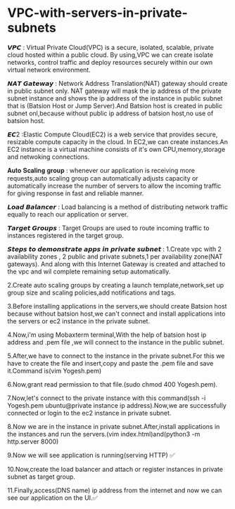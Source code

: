 # VPC-with-servers-in-private-subnets


𝙑𝙋𝘾 : Virtual Private Cloud(VPC) is a secure, isolated, scalable, private cloud hosted within a public cloud. 
By using,VPC we can create isolate networks, control traffic and deploy resources securely within our own virtual network environment.

𝙉𝘼𝙏 𝙂𝙖𝙩𝙚𝙬𝙖𝙮 : Network Address Translation(NAT) gateway should create in public subnet only.
NAT gateway will mask the ip address of the private subnet instance and shows the ip address of the instance in public subnet that is (Batsion Host or Jump Server).And Batsion host is created in public subnet onl,because without public ip address of batsion host,no use of batsion host.

𝙀𝘾2 :Elastic Compute Cloud(EC2) is a web service that provides secure, resizable compute capacity in the cloud.
In EC2,we can create instances.An EC2 instance is a virtual machine consists of it's own CPU,memory,storage and netwoking connections.

𝐀𝐮𝐭𝐨 𝐒𝐜𝐚𝐥𝐢𝐧𝐠 𝐠𝐫𝐨𝐮𝐩 : whenever our application is receiving more requests,auto scaling group can automatically adjusts capacity or automatically increase the number of servers to allow the incoming traffic for giving response in fast and reliable manner.

𝙇𝙤𝙖𝙙 𝘽𝙖𝙡𝙖𝙣𝙘𝙚𝙧 : Load balancing is a method of distributing network traffic equally to reach our application or server.

𝙏𝙖𝙧𝙜𝙚𝙩 𝙂𝙧𝙤𝙪𝙥𝙨 : Target Groups are used to route incoming traffic to instances registered in the target group.


𝙎𝙩𝙚𝙥𝙨 𝙩𝙤 𝙙𝙚𝙢𝙤𝙣𝙨𝙩𝙧𝙖𝙩𝙚 𝙖𝙥𝙥𝙨 𝙞𝙣 𝙥𝙧𝙞𝙫𝙖𝙩𝙚 𝙨𝙪𝙗𝙣𝙚𝙩 :
1.Create vpc with 2 availability zones , 2 public and private subnets,1 per availability zone(NAT gateways).
And along with this Internet Gateway is created and attached to the vpc and wil complete remaining setup automatically.

2.Create auto scaling groups by creating a launch template,network,set up group size and scaling policies,add notifications and tags.

3.Before installing applications in the servers,we should create Batsion host because without batsion host,we can't connect and install applications into the servers or ec2 instance in the private subnet.

4.Now,i'm using Mobaxterm terminal,With the help of batsion host ip address and .pem file ,we will connect to the instance in the public subnet.

5.After,we have to connect to the instance in the private subnet.For this we have to create the file and insert,copy and paste the .pem file and save it.Command is(vim Yogesh.pem)

6.Now,grant read permission to that file.(sudo chmod 400 Yogesh.pem).

7.Now,let's connect to the private instance with this command(ssh -i Yogesh.pem ubuntu@private instance ip address).Now,we are successfully connected or login to the ec2 instance in private subnet.

8.Now we are in the instance in private subnet.After,install applications in the instances and run the servers.(vim index.html)and(python3 -m http.server 8000)

9.Now we will see application is running(serving HTTP) ✅

10.Now,create the load balancer and attach or register instances in private subnet as target group.

11.Finally,access(DNS name) ip address from the internet and now we can see our application on the UI.✅



